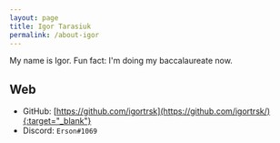 ```yaml
---
layout: page
title: Igor Tarasiuk
permalink: /about-igor
---
```


My name is Igor. Fun fact: I'm doing my baccalaureate now.

## Web

- GitHub: [https://github.com/igortrsk](https://github.com/igortrsk/){:target="_blank"}
- Discord: `Erson#1069`
